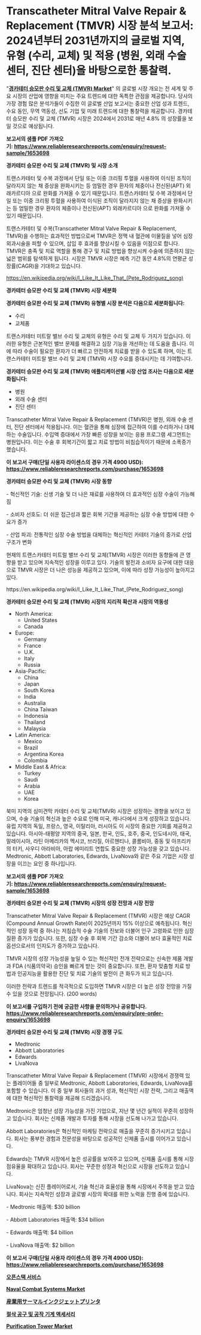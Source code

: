 <p><h1>Transcatheter Mitral Valve Repair & Replacement (TMVR) 시장 분석 보고서: 2024년부터 2031년까지의 글로벌 지역, 유형 (수리, 교체) 및 적용 (병원, 외래 수술 센터, 진단 센터)을 바탕으로한 통찰력.</h1></p><p>"<strong><a href="https://www.reliableresearchreports.com/transcatheter-mitral-valve-repair-and-replacement-tmvr--r1653698">경카테터 승모판 수리 및 교체 (TMVR) Market</a></strong>" 의 글로벌 시장 개요는 전 세계 및 주요 시장의 산업에 영향을 미치는 주요 트렌드에 대한 독특한 관점을 제공합니다. 당사의 가장 경험 많은 분석가들이 수집한 이 글로벌 산업 보고서는 중요한 산업 성과 트렌드, 수요 동인, 무역 역동성, 선도 기업 및 미래 트렌드에 대한 통찰력을 제공합니다. 경카테터 승모판 수리 및 교체 (TMVR) 시장은 2024에서 2031로 매년 4.8% 의 성장률을 보일 것으로 예상됩니다.</p>
<p><strong>보고서의 샘플 PDF 가져오기:&nbsp;<a href="https://www.reliableresearchreports.com/enquiry/request-sample/1653698">https://www.reliableresearchreports.com/enquiry/request-sample/1653698</a></strong></p>
<p><strong>경카테터 승모판 수리 및 교체 (TMVR) 및 시장 소개</strong></p>
<p><p>트랜스카테터 및 수복 과정에서 단일 또는 이중 크리핑 투혈을 사용하여 이식된 조직이 달라지지 않는 채 증상을 완화시키는 등 엄밀한 경우 환자의 체중이나 전신된(APT) 외래카르디아 으로 완화를 가져올 수 있기 때문입니다. 트랜스카테터 및 수복 과정에서 단일 또는 이중 크리핑 투혈을 사용하여 이식된 조직이 달라지지 않는 채 증상을 완화시키는 등 엄밀한 경우 환자의 체중이나 전신된(APT) 외래카르디아 으로 완화를 가져올 수 있기 때문입니다.</p><p>트랜스카테터 및 수복(Transcatheter Mitral Valve Repair & Replacement, TMVR)을 수행하는 효과적인 방법으로써 TMVR은 정맥 내 혈관에 이물질을 넣어 심장 외과시술을 피할 수 있으며, 삽입 후 효과를 향상시킬 수 있음을 이점으로 합니다. TMVR은 충족 및 치료 역할을 통해 경구 및 치료 방법을 향상시켜 수술에 의존하지 않는 넓은 범위를 탐색하게 됩니다. 시장은 TMVR 시장은 예측 기간 동안 4.8%의 연평균 성장률(CAGR)을 기대하고 있습니다.</p></p>
<p><a href="https://en.wikipedia.org/wiki/I_Like_It_Like_That_(Pete_Rodriguez_song)">https://en.wikipedia.org/wiki/I_Like_It_Like_That_(Pete_Rodriguez_song)</a></p>
<p><strong>경카테터 승모판 수리 및 교체 (TMVR) 시장 세분화</strong></p>
<p><strong>경카테터 승모판 수리 및 교체 (TMVR) 유형별 시장 분석은 다음으로 세분화됩니다:</strong></p>
<p><ul><li>수리</li><li>교체품</li></ul></p>
<p><p>트랜스카테터 미트랄 밸브 수리 및 교체의 유형은 수리 및 교체 두 가지가 있습니다. 이러한 유형은 근본적인 밸브 문제를 해결하고 심장 기능을 개선하는 데 도움을 줍니다. 이에 따라 수술이 필요한 환자가 더 빠르고 안전하게 치료를 받을 수 있도록 하며, 이는 트랜스카테터 미트랄 밸브 수리 및 교체 (TMVR) 시장 수요를 증대시키는 데 기여합니다.</p></p>
<p><strong>경카테터 승모판 수리 및 교체 (TMVR) 애플리케이션별 시장 산업 조사는 다음으로 세분화됩니다:</strong></p>
<p><ul><li>병원</li><li>외래 수술 센터</li><li>진단 센터</li></ul></p>
<p><p>Transcatheter Mitral Valve Repair & Replacement (TMVR)은 병원, 외래 수술 센터, 진단 센터에서 적용됩니다. 이는 혈관을 통해 심장에 접근하여 이를 수리하거나 대체하는 수술입니다. 수입액 증대에서 가장 빠른 성장을 보이는 응용 프로그램 세그먼트는 병원입니다. 이는 수술 후 회복기간이 짧고 치료 방법이 비침습적이기 때문에 소폭증가했습니다.</p></p>
<p><strong>이 보고서 구매(단일 사용자 라이센스의 경우 가격 4900 USD): <a href="https://www.reliableresearchreports.com/purchase/1653698">https://www.reliableresearchreports.com/purchase/1653698</a></strong></p>
<p><strong>경카테터 승모판 수리 및 교체 (TMVR) 시장 동향</strong></p>
<p><p>-  혁신적인 기술: 신생 기술 및 더 나은 재료를 사용하여 더 효과적인 심장 수술이 가능해짐</p><p>- 소비자 선호도: 더 쉬운 접근성과 짧은 회복 기간을 제공하는 심장 수술 방법에 대한 수요가 증가</p><p>- 산업 파괴: 전통적인 심장 수술 방법을 대체하는 혁신적인 카테터 기술의 증가로 산업 구조가 변화</p><p>현재의 트랜스카테터 미트럴 밸브 수리 및 교체(TMVR) 시장은 이러한 동향들에 큰 영향을 받고 있으며 지속적인 성장을 이루고 있다. 기술의 발전과 소비자 요구에 대한 대응으로 TMVR 시장은 더 나은 성능을 제공하고 있으며, 이에 따라 성장 가능성이 높아지고 있다.</p></p>
<p>https://en.wikipedia.org/wiki/I_Like_It_Like_That_(Pete_Rodriguez_song)</p>
<p><strong>경카테터 승모판 수리 및 교체 (TMVR) 시장의 지리적 확산과 시장의 역동성</strong></p>
<p><ul>
    <li>
        North America:
        <ul>
            <li>United States</li>
            <li>Canada</li>
        </ul>
    </li>
    <li>
        Europe:
        <ul>
            <li>Germany</li>
            <li>France</li>
            <li>U.K.</li>
            <li>Italy</li>
            <li>Russia</li>
        </ul>
    </li>
    <li>
        Asia-Pacific:
        <ul>
            <li>China</li>
            <li>Japan</li>
            <li>South Korea</li>
            <li>India</li>
            <li>Australia</li>
            <li>China Taiwan</li>
            <li>Indonesia</li>
            <li>Thailand</li>
            <li>Malaysia</li>
        </ul>
    </li>
    <li>
        Latin America:
        <ul>
            <li>Mexico</li>
            <li>Brazil</li>
            <li>Argentina Korea</li>
            <li>Colombia</li>
        </ul>
    </li>
    <li>
        Middle East & Africa:
        <ul>
            <li>Turkey</li>
            <li>Saudi</li>
            <li>Arabia</li>
            <li>UAE</li>
            <li>Korea</li>
        </ul>
    </li>
    </ul></p>
<p><p>북미 지역의 심미견막 카테터 수리 및 교체(TMVR) 시장은 성장하는 경향을 보이고 있으며, 수술 기술의 혁신과 높은 수요로 인해 미국, 캐나다에서 크게 성장하고 있습니다. 유럽 지역의 독일, 프랑스, 영국, 이탈리아, 러시아도 이 시장의 중요한 기회를 제공하고 있습니다. 아시아-태평양 지역의 중국, 일본, 한국, 인도, 호주, 중국, 인도네시아, 태국, 말레이시아, 라틴 아메리카의 멕시코, 브라질, 아르헨티나, 콜롬비아, 중동 및 아프리카의 터키, 사우디 아라비아, 아랍 에미리트 연합도 중요한 성장 가능성을 갖고 있습니다. Medtronic, Abbott Laboratories, Edwards, LivaNova와 같은 주요 기업은 시장 성장을 이끄는 요인 중 하나입니다.</p></p>
<p><strong>보고서의 샘플 PDF 가져오기:&nbsp;<a href="https://www.reliableresearchreports.com/enquiry/request-sample/1653698">https://www.reliableresearchreports.com/enquiry/request-sample/1653698</a></strong></p>
<p><strong>경카테터 승모판 수리 및 교체 (TMVR) 시장의 성장 전망과 시장 전망</strong></p>
<p><p>Transcatheter Mitral Valve Repair & Replacement (TMVR) 시장은 예상 CAGR (Compound Annual Growth Rate)이 2025년까지 15% 이상으로 예측됩니다. 혁신적인 성장 동력 중 하나는 저침습적 수술 기술의 진보와 더불어 인구 고령화로 인한 심장 질환 증가가 있습니다. 또한, 심장 수술 후 회복 기간 감소와 더불어 보다 효율적인 치료 옵션으로서의 인지도가 증가하고 있습니다.</p><p>TMVR 시장의 성장 가능성을 높일 수 있는 혁신적인 전개 전략으로는 신속한 제품 개발과 FDA (식품의약국) 승인을 빠르게 받는 것이 중요합니다. 또한, 환자 맞춤형 치료 방법과 인공지능을 활용한 진단 및 치료 기술의 발전이 큰 화두가 되고 있습니다.</p><p>이러한 전략과 트렌드를 적극적으로 도입하면 TMVR 시장은 더 높은 성장 전망을 가질 수 있을 것으로 전망됩니다. (200 words)</p></p>
<p><strong>이 보고서를 구입하기 전에 궁금한 사항을 문의하거나 공유합니다. <a href="https://www.reliableresearchreports.com/enquiry/pre-order-enquiry/1653698">https://www.reliableresearchreports.com/enquiry/pre-order-enquiry/1653698</a></strong></p>
<p><strong>경카테터 승모판 수리 및 교체 (TMVR) 시장 경쟁 구도</strong></p>
<p><ul><li>Medtronic</li><li>Abbott Laboratories</li><li>Edwards</li><li>LivaNova</li></ul></p>
<p><p>Transcatheter Mitral Valve Repair & Replacement (TMVR) 시장에서 경쟁력 있는 플레이어들 중 일부로 Medtronic, Abbott Laboratories, Edwards, LivaNova를 포함할 수 있습니다. 이 중 일부 회사들의 과거 성과, 혁신적인 시장 전략, 그리고 매출액에 대한 혁신적인 통찰력을 제공해 드리겠습니다.</p><p>Medtronic은 엄청난 성장 가능성을 가진 기업으로, 지난 몇 년간 실적이 꾸준히 성장하고 있습니다. 회사는 신제품 개발과 투자를 통해 시장을 선도해 나가고 있습니다.</p><p>Abbott Laboratories은 혁신적인 마케팅 전략으로 매출을 꾸준히 증가시키고 있습니다. 회사는 풍부한 경험과 전문성을 바탕으로 성공적인 신제품 출시를 이어가고 있습니다.</p><p>Edwards는 TMVR 시장에서 높은 성공률을 보여주고 있으며, 신제품 출시를 통해 시장 점유율을 확대하고 있습니다. 회사는 꾸준한 성장과 혁신으로 시장을 선도하고 있습니다.</p><p>LivaNova는 신진 플레이어로서, 기술 혁신과 효율성을 통해 시장에서 주목을 받고 있습니다. 회사는 지속적인 성장과 글로벌 시장의 확대를 위한 노력을 진행 중에 있습니다.</p><p>- Medtronic 매출액: $30 billion</p><p>- Abbott Laboratories 매출액: $34 billion</p><p>- Edwards 매출액: $4 billion</p><p>- LivaNova 매출액: $2 billion</p></p>
<p><strong>이 보고서 구매(단일 사용자 라이센스의 경우 가격 4900 USD): <a href="https://www.reliableresearchreports.com/purchase/1653698">https://www.reliableresearchreports.com/purchase/1653698</a></strong></p>
<p><strong><p><a href="https://medium.com/@derrickmafrks96745/%EC%98%A4%ED%94%88-%EC%8A%A4%ED%83%9D-%EC%84%9C%EB%B9%84%EC%8A%A4-%EC%8B%9C%EC%9E%A5-%EC%A0%90%EC%9C%A0%EC%9C%A8-%EB%B0%8F-%EC%83%88%EB%A1%9C%EC%9A%B4-%ED%8A%B8%EB%A0%8C%EB%93%9C-%EB%B6%84%EC%84%9D-%EC%9C%A0%ED%98%95-%EC%9D%91%EC%9A%A9-%EC%B5%9C%EC%A2%85-%EC%82%AC%EC%9A%A9%EA%B3%BC-2024%EB%85%84%EB%B6%80%ED%84%B0-2031%EB%85%84%EA%B9%8C%EC%A7%80%EC%9D%98-%EC%98%88%EC%B8%A1%EC%9D%84-%EA%B8%B0%EB%B0%98%EC%9C%BC%EB%A1%9C-9986f7772667">오픈스택 서비스</a></p><p><a href="https://medium.com/@charles.fisher4346/insights-into-the-naval-combat-systems-industry-market-financial-status-market-size-and-revenue-be43f69c1fd6">Naval Combat Systems Market</a></p><p><a href="https://medium.com/@novastamm2023/%E5%9B%BD%E9%9A%9B%E7%94%A3%E6%A5%AD%E7%94%A8%E7%86%B1%E3%82%A4%E3%83%B3%E3%82%AF%E3%82%B8%E3%82%A7%E3%83%83%E3%83%88%E3%83%97%E3%83%AA%E3%83%B3%E3%82%BF%E3%83%BC%E5%B8%82%E5%A0%B4-%E3%82%A2%E3%83%97%E3%83%AA%E3%82%B1%E3%83%BC%E3%82%B7%E3%83%A7%E3%83%B3-%E3%82%A8%E3%83%B3%E3%83%89%E3%83%A6%E3%83%BC%E3%82%BA%E7%94%A3%E6%A5%AD-%E3%82%BF%E3%82%A4%E3%83%97-%E6%A9%9F%E5%99%A8-%E3%81%8A%E3%82%88%E3%81%B3%E5%9C%B0%E5%9F%9F%E3%81%AB%E7%84%A6%E7%82%B9%E3%82%92%E5%BD%93%E3%81%A6%E3%81%9F%E5%88%86%E6%9E%90%E3%81%A8%E4%BA%88%E6%B8%AC-2024%E5%B9%B4-2031%E5%B9%B4-143c8fddbf52">産業用サーマルインクジェットプリンタ</a></p><p><a href="https://github.com/sougarounis/Market-Research-Report-List-5/blob/main/567778091574.md">절삭 공구 및 공작 기계 액세서리</a></p><p><a href="https://medium.com/@charles.fisher4346/purification-tower-market-size-share-analysis-growth-trends-forecast-2024-2031-4ba4fae74723">Purification Tower Market</a></p></strong></p>
<p></p>